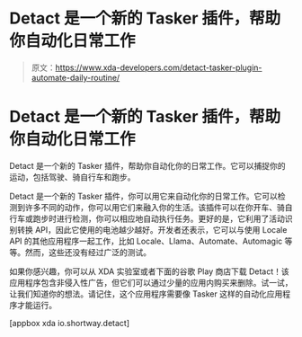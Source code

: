 # Detact 是一个新的 Tasker 插件，帮助你自动化日常工作

> 原文：<https://www.xda-developers.com/detact-tasker-plugin-automate-daily-routine/>

# Detact 是一个新的 Tasker 插件，帮助你自动化日常工作

Detact 是一个新的 Tasker 插件，帮助你自动化你的日常工作。它可以捕捉你的运动，包括驾驶、骑自行车和跑步。

Detact 是一个新的 Tasker 插件，你可以用它来自动化你的日常工作。它可以检测到许多不同的动作，你可以用它们来融入你的生活。该插件可以在你开车、骑自行车或跑步时进行检测，你可以相应地自动执行任务。更好的是，它利用了活动识别转换 API，因此它使用的电池越少越好。开发者还表示，它可以与使用 Locale API 的其他应用程序一起工作，比如 Locale、Llama、Automate、Automagic 等等。然而，这些还没有经过广泛的测试。

如果你感兴趣，你可以从 XDA 实验室或者下面的谷歌 Play 商店下载 Detact！该应用程序包含非侵入性广告，但它们可以通过少量的应用内购买来删除。试一试，让我们知道你的想法。请记住，这个应用程序需要像 Tasker 这样的自动化应用程序才能运行。

[appbox xda io.shortway.detact]